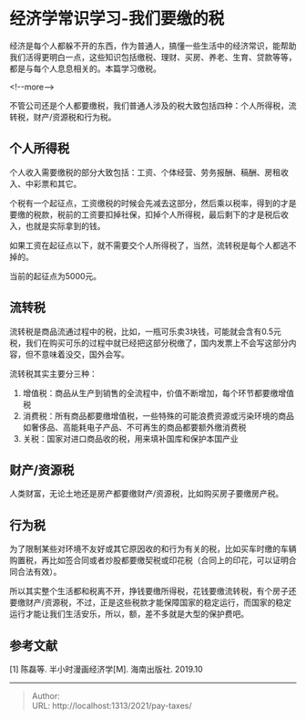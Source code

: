 # 经济学常识学习-我们要缴的税


经济是每个人都躲不开的东西，作为普通人，搞懂一些生活中的经济常识，能帮助我们活得更明白一点，这些知识包括缴税、理财、买房、养老、生育、贷款等等，都是与每个人息息相关的。本篇学习缴税。

&lt;!--more--&gt;

不管公司还是个人都要缴税，我们普通人涉及的税大致包括四种：个人所得税，流转税，财产/资源税和行为税。

## 个人所得税

个人收入需要缴税的部分大致包括：工资、个体经营、劳务报酬、稿酬、房租收入、中彩票和其它。

个税有一个起征点，工资缴税的时候会先减去这部分，然后乘以税率，得到的才是要缴的税款，税前的工资要扣掉社保，扣掉个人所得税，最后剩下的才是税后收入，也就是实际拿到的钱。

如果工资在起征点以下，就不需要交个人所得税了，当然，流转税是每个人都逃不掉的。

当前的起征点为5000元。

## 流转税

流转税是商品流通过程中的税，比如，一瓶可乐卖3块钱，可能就会含有0.5元税，我们在购买可乐的过程中就已经把这部分税缴了，国内发票上不会写这部分内容，但不意味着没交，国外会写。

流转税其实主要分三种：

1. 增值税：商品从生产到销售的全流程中，价值不断增加，每个环节都要缴增值税
2. 消费税：所有商品都要缴增值税，一些特殊的可能浪费资源或污染环境的商品如奢侈品、高能耗电子产品、不可再生的商品都要额外缴消费税
3. 关税：国家对进口商品收的税，用来填补国库和保护本国产业

## 财产/资源税

人类财富，无论土地还是房产都要缴财产/资源税，比如购买房子要缴房产税。

## 行为税

为了限制某些对环境不友好或其它原因收的和行为有关的税，比如买车时缴的车辆购置税，再比如签合同或者炒股都要缴契税或印花税（合同上的印花，可以证明合同合法有效）。

所以其实整个生活都和税离不开，挣钱要缴所得税，花钱要缴流转税，有个房子还要缴财产/资源税，不过，正是这些税款才能保障国家的稳定运行，而国家的稳定运行才能让我们生活安乐，所以，额，差不多就是大型的保护费吧。

## 参考文献

[1] 陈磊等. 半小时漫画经济学[M]. 海南出版社. 2019.10

---

> Author:   
> URL: http://localhost:1313/2021/pay-taxes/  

